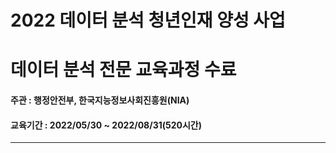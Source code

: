 # 2022 데이터 분석 청년인재 양성 사업
# 데이터 분석 전문 교육과정 수료
#### 주관 : 행정안전부, 한국지능정보사회진흥원(NIA)
#### 교육기간 : 2022/05/30 ~ 2022/08/31(520시간)
---
